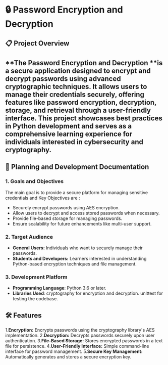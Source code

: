 # 🔒 Password Encryption and Decryption
## 📋 Project Overview
**The Password Encryption and Decryption **is a secure application designed to encrypt and decrypt passwords using advanced cryptographic techniques. It allows users to manage their credentials securely, offering features like password encryption, decryption, storage, and retrieval through a user-friendly interface.
This project showcases best practices in Python development and serves as a comprehensive learning experience for individuals interested in cybersecurity and cryptography.
----
## 📝 Planning and Development Documentation
### 1. Goals and Objectives
The main goal is to provide a secure platform for managing sensitive credentials and Key Objectives are :
- Securely encrypt passwords using AES encryption.
- Allow users to decrypt and access stored passwords when necessary.
- Provide file-based storage for managing passwords.
- Ensure scalability for future enhancements like multi-user support.
 ### 2. Target Audience
- **General Users:** Individuals who want to securely manage their passwords.
- **Students and Developers:** Learners interested in understanding Python-based encryption techniques and file management.
 ### 3. Development Platform
- **Programming Language**: Python 3.6 or later.
- **Libraries Used**:
cryptography for encryption and decryption.
unittest for testing the codebase.

## 🛠️ Features
1.**Encryption:** Encrypts passwords using the cryptography library's AES implementation.
2.**Decryption:** Decrypts passwords securely upon user authentication.
3.**File-Based Storage:** Stores encrypted passwords in a text file for persistence.
4.**User-Friendly Interface:** Simple command-line interface for password management.
5.**Secure Key Management:** Automatically generates and stores a secure encryption key.



